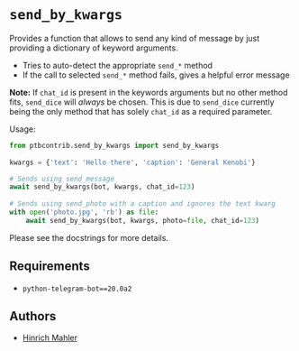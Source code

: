 # `send_by_kwargs`

Provides a function that allows to send any kind of message by just providing a dictionary of keyword arguments.

*   Tries to auto-detect the appropriate `send_*` method
*   If the call to selected `send_*` method fails, gives a helpful error message

**Note:** If `chat_id` is present in the keywords arguments but no other method fits, `send_dice` will *always* be chosen. This is due to `send_dice` currently being the only method that has solely `chat_id` as a required parameter.

Usage:

```python
from ptbcontrib.send_by_kwargs import send_by_kwargs
    
kwargs = {'text': 'Hello there', 'caption': 'General Kenobi'}

# Sends using send_message
await send_by_kwargs(bot, kwargs, chat_id=123)
    
# Sends using send_photo with a caption and ignores the text kwarg
with open('photo.jpg', 'rb') as file:
    await send_by_kwargs(bot, kwargs, photo=file, chat_id=123)
```

Please see the docstrings for more details.

## Requirements

*   `python-telegram-bot==20.0a2`

## Authors

*   [Hinrich Mahler](https://github.com/bibo-joshi)
